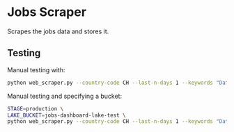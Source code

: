 # Jobs Scraper

Scrapes the jobs data and stores it.

## Testing

Manual testing with:

```bash
python web_scraper.py --country-code CH --last-n-days 1 --keywords "Data Scientist"
```

Manual testing and specifying a bucket:

```bash
STAGE=production \
LAKE_BUCKET=jobs-dashboard-lake-test \
python web_scraper.py --country-code CH --last-n-days 1 --keywords "Data Scientist"
```
